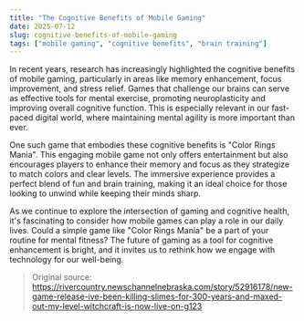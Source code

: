 ```yaml
---
title: "The Cognitive Benefits of Mobile Gaming"
date: 2025-07-12
slug: cognitive-benefits-of-mobile-gaming
tags: ["mobile gaming", "cognitive benefits", "brain training"]
---
```


In recent years, research has increasingly highlighted the cognitive benefits of mobile gaming, particularly in areas like memory enhancement, focus improvement, and stress relief. Games that challenge our brains can serve as effective tools for mental exercise, promoting neuroplasticity and improving overall cognitive function. This is especially relevant in our fast-paced digital world, where maintaining mental agility is more important than ever.

One such game that embodies these cognitive benefits is "Color Rings Mania". This engaging mobile game not only offers entertainment but also encourages players to enhance their memory and focus as they strategize to match colors and clear levels. The immersive experience provides a perfect blend of fun and brain training, making it an ideal choice for those looking to unwind while keeping their minds sharp.

As we continue to explore the intersection of gaming and cognitive health, it's fascinating to consider how mobile games can play a role in our daily lives. Could a simple game like "Color Rings Mania" be a part of your routine for mental fitness? The future of gaming as a tool for cognitive enhancement is bright, and it invites us to rethink how we engage with technology for our well-being.
> Original source: https://rivercountry.newschannelnebraska.com/story/52916178/new-game-release-ive-been-killing-slimes-for-300-years-and-maxed-out-my-level-witchcraft-is-now-live-on-g123